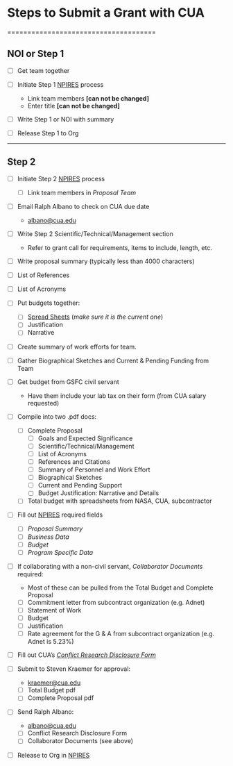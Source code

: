 # Steps to Submit a Grant with CUA
=====================================
## NOI or Step 1

- [ ] Get team together

- [ ] Initiate Step 1 [NPIRES](https://nspires.nasaprs.com/external/) process 
	- Link team members **[can not be changed]**
	- Enter title **[can not be changed]**

- [ ] Write Step 1 or NOI with summary

- [ ] Release Step 1 to Org

-------------------------------------
## Step 2

- [ ] Initiate Step 2 [NPIRES](https://nspires.nasaprs.com/external/) process
	- [ ] Link team members in *Proposal Team*

- [ ] Email Ralph Albano to check on CUA due date
	- albano@cua.edu

- [ ] Write Step 2 Scientific/Technical/Management section
	- Refer to grant call for requirements, items to include, length, etc.
	
- [ ] Write proposal summary (typically less than 4000 characters) 

- [ ] List of References  

- [ ] List of Acronyms 

- [ ] Put budgets together:
	- [ ] [Spread Sheets](https://github.com/MSKirk/CUA_Grant_Submit) (_make sure it is the current one_)
	- [ ] Justification
	- [ ] Narrative

- [ ] Create summary of work efforts for team.

- [ ] Gather Biographical Sketches and Current & Pending Funding from Team

- [ ] Get budget from GSFC civil servant
	- Have them include your lab tax on their form (from CUA salary requested)

- [ ] Compile into two .pdf docs:
    - [ ] Complete Proposal    
    	- [ ] Goals and Expected Significance
    	- [ ] Scientific/Technical/Management
    	- [ ] List of Acronyms
    	- [ ] References and Citations
    	- [ ] Summary of Personnel and Work Effort
    	- [ ] Biographical Sketches
    	- [ ] Current and Pending Support
    	- [ ] Budget Justification: Narrative and Details
    
    - [ ] Total budget with spreadsheets from NASA, CUA, subcontractor

- [ ] Fill out [NPIRES](https://nspires.nasaprs.com/external/) required fields
	- [ ] *Proposal Summary*
	- [ ] *Business Data*
	- [ ] *Budget*
	- [ ] *Program Specific Data*
	
- [ ] If collaborating with a non-civil servant, _Collaborator Documents_ required:
	- Most of these can be pulled from the Total Budget and Complete Proposal
	- [ ] Commitment letter from subcontract organization (e.g. Adnet)
	- [ ] Statement of Work 
	- [ ] Budget
	- [ ] Justification
	- [ ] Rate agreement for the G & A from subcontract organization (e.g. Adnet is 5.23%)

- [ ] Fill out CUA’s [*Conflict Research Disclosure Form*](https://github.com/MSKirk/CUA_Grant_Submit/blob/master/Conflicts%20Research%20Disclosure%20Form.docx)
 
- [ ] Submit to Steven Kraemer for approval:
	- kraemer@cua.edu
	- [ ] Total Budget pdf
	- [ ] Complete Proposal pdf

- [ ] Send Ralph Albano:
	- albano@cua.edu
	- [ ] Conflict Research Disclosure Form
	- [ ] Collaborator Documents (see above)

- [ ] Release to Org in [NPIRES](https://nspires.nasaprs.com/external/)
